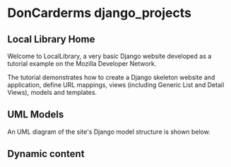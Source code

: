 # DonCarderms django_projects

## Local Library Home
Welcome to LocalLibrary, a very basic Django website developed as a tutorial example on the Mozilla Developer Network.

The tutorial demonstrates how to create a Django skeleton website and application, define URL mappings, views (including Generic List and Detail Views), models and templates.

## UML Models
An UML diagram of the site's Django model structure is shown below.

## Dynamic content
